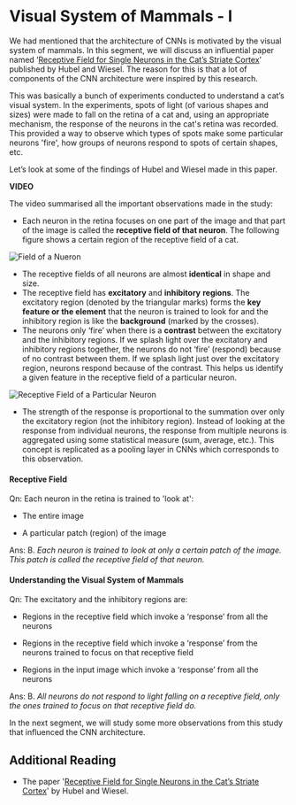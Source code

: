 # Visual System of Mammals - I

We had mentioned that the architecture of CNNs is motivated by the visual system of mammals. In this segment, we will discuss an influential paper named ‘[Receptive Field for Single Neurons in the Cat’s Striate Cortex](https://www.ncbi.nlm.nih.gov/pmc/articles/PMC1363130/pdf/jphysiol01298-0128.pdf)’ published by Hubel and Wiesel. The reason for this is that a lot of components of the CNN architecture were inspired by this research.

This was basically a bunch of experiments conducted to understand a cat’s visual system. In the experiments, spots of light (of various shapes and sizes) were made to fall on the retina of a cat and, using an appropriate mechanism, the response of the neurons in the cat's retina was recorded. This provided a way to observe which types of spots make some particular neurons 'fire', how groups of neurons respond to spots of certain shapes, etc.

Let’s look at some of the findings of Hubel and Wiesel made in this paper.

**VIDEO**

The video summarised all the important observations made in the study:

-   Each neuron in the retina focuses on one part of the image and that part of the image is called the **receptive field of that neuron**. The following figure shows a certain region of the receptive field of a cat. 

![Field of a Nueron](https://i.ibb.co/jgkTyDy/Field-of-a-nueron.jpg)

-   The receptive fields of all neurons are almost **identical** in shape and size.
-   The receptive field has **excitatory** and **inhibitory** **regions**. The excitatory region (denoted by the triangular marks) forms the **key feature or the element** that the neuron is trained to look for and the inhibitory region is like the **background** (marked by the crosses). 
-   The neurons only ‘fire’ when there is a **contrast** between the excitatory and the inhibitory regions. If we splash light over the excitatory and inhibitory regions together, the neurons do not ‘fire’ (respond) because of no contrast between them. If we splash light just over the excitatory region, neurons respond because of the contrast. This helps us identify a given feature in the receptive field of a particular neuron.

![Receptive Field of a Particular Neuron](https://i.ibb.co/5jZc8Bh/Receptive-Field-of-a-Particular-Neuron.jpg)

-   The strength of the response is proportional to the summation over only the excitatory region (not the inhibitory region). Instead of looking at the response from individual neurons, the response from multiple neurons is aggregated using some statistical measure (sum, average, etc.). This concept is replicated as a pooling layer in CNNs which corresponds to this observation.

#### Receptive Field

Qn: Each neuron in the retina is trained to 'look at':

- The entire image

- A particular patch (region) of the image

Ans: B. *Each neuron is trained to look at only a certain patch of the image. This patch is called the receptive field of that neuron.*

#### Understanding the Visual System of Mammals

Qn: The excitatory and the inhibitory regions are:

- Regions in the receptive field which invoke a ‘response’ from all the neurons

- Regions in the receptive field which invoke a ‘response’ from the neurons trained to focus on that receptive field

- Regions in the input image which invoke a ‘response’ from all the neurons

Ans: B. *All neurons do not respond to light falling on a receptive field, only the ones trained to focus on that receptive field do.*

In the next segment, we will study some more observations from this study that influenced the CNN architecture.

## Additional Reading

-   The paper '[Receptive Field for Single Neurons in the Cat’s Striate Cortex](http://www.ncbi.nlm.nih.gov/pmc/articles/PMC1363130/pdf/jphysiol01298-0128.pdf)' by Hubel and Wiesel.